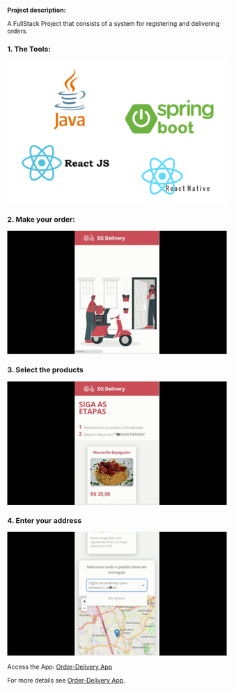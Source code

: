**Project description:** 

A FullStack Project that consists of a system for registering and delivering orders.

### 1. The Tools:

<img src="https://github.com/vitorstabile/vitorstabile.github.io/blob/master/images/dsdeliver-sds2/java-spring-React.png?raw=true"/>

### 2. Make your order:

<img src="https://github.com/vitorstabile/vitorstabile.github.io/blob/master/images/dsdeliver-sds2/DSDelivery_Trim1.gif?raw=true"/> 

### 3. Select the products

<img src="https://github.com/vitorstabile/vitorstabile.github.io/blob/master/images/dsdeliver-sds2/DSDelivery_Trim2.gif?raw=true"/>

### 4. Enter your address

<img src="https://github.com/vitorstabile/vitorstabile.github.io/blob/master/images/dsdeliver-sds2/DSDelivery_Trim3.gif?raw=true"/> 

Access the App: [Order-Delivery App](https://vitorgarciasds2.netlify.app/)

For more details see [Order-Delivery App](https://github.com/vitorstabile/dsdeliver-sds2).
